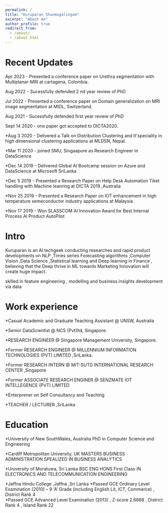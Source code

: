 ```yaml
---
permalink: /
title: "Kuruparan Shanmugalingam"
excerpt: "About me"
author_profile: true
redirect_from: 
  - /about/
  - /about.html
---
```

Recent Updates
======


Apr 2023 - Presented a conference paper on  Urethra segmentation with Multiplanar-MRI  at cartagena, Colombia.

Aug 2022 - Sucessfully defended 2 nd year  review of PhD

Jul 2022 - Presented a conference paper on Domain generalization on MRI image segmentation at MIDL, Switzerland.

Aug 2021 - Sucessfully defended first year review of PhD

Sept 14 2020 - one paper got accepted to DICTA2020.

*Aug 3 2020 - Delivered a Talk on Distribution Clustering and It'speciality in high dimensional clustering applications at MLDSN, Nepal.

*Mar 11 2020 - joined SMU, Singaapore as Research Engineer in DataScience

*Dec 14 2019 - Delivered Global AI Bootcamp session on Azure and DataScience at Microsoft SriLanka

*Dec 5 2019 - Presented a Research Paper on Help Desk Automation  Tiket handling with Machine leanring at DICTA 2019 ,Australia

*Nov 25 2019 - Presented a Research Paper on IOT enhancement in high temperature semeconductor industry applications at Malaysia

*Nov 17 2019 - Won SLASSCOM AI Innovation Award for Best Internal Process AI Product AutoPilot


Intro
======

Kuruparan is an AI techgeek conducting researches and rapid product developments on NLP ,Times series Forecasting algorithms ,Computer Vision ,Data Science ,Statistical learning and Deep learning in Finance , believing that the Deep thrive in ML towards Marketing Innovation will create huge impact.

skilled in feature engineering , modelling and business insights development via data 


                                                                    
Work experience
======
*Casual Academic and Graduate Teaching Assistant @ UNSW, Australia

*Senior DataScientist @ NCS (Pvt)ltd, Singapore.

*RESEARCH ENGINEER @ Singapore Management University, Singapore.  

*Former RESEARCH ENGINEER @ MILLENNIUM INFORMATION TECHNOLOGIES (PVT) LIMITED ,SriLanka.  

*Former RESEARCH INTERN  @ MIT-SUTD INTERNATIONAL RESEARCH CENTER ,Singapore    

*Former ASSOCIATE RESEARCH ENGINER @ SENZMATE IOT INTELLEGENCE (PVT) LIMITED     

*Enterprener on Self Consultancy and  Teaching 

*TEACHER / LECTURER ,SriLanka


Education
======

*University of New SouthWales, Australia                                                                                                  PhD in Computer Science and Engineering  

*Cardiff Metropolitan University, UK                                                                                                      MASTERS BUSINESS ADMINISTRATION SPEALIZED IN BUSINESS ANALYTICS    

*University of Moratuwa, Sri Lanka                                                                                                        BSC ENG HONS First Class IN ELECTRONICS AND TELECOMMUNICATION ENGINEERING                                                            

*Jaffna Hindu College ,Jaffna ,Sri Lanka
*Passed GCE Ordinary Level Examination (2010) – 9 ‘A’ Grade (including English Lit, ICT, Commerce) ,    District Rank 4    
*Passed GCE Advanced Level Examination (2013) , Z-score   2.6668 , District Rank 4 ,  Island Rank 22                                                              
                                                                                          
 




  
